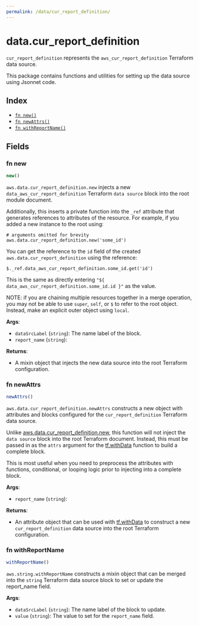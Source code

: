 ```yaml
---
permalink: /data/cur_report_definition/
---
```


# data.cur_report_definition

`cur_report_definition` represents the `aws_cur_report_definition` Terraform data source.



This package contains functions and utilities for setting up the data source using Jsonnet code.


## Index

* [`fn new()`](#fn-new)
* [`fn newAttrs()`](#fn-newattrs)
* [`fn withReportName()`](#fn-withreportname)

## Fields

### fn new

```ts
new()
```


`aws.data.cur_report_definition.new` injects a new `data_aws_cur_report_definition` Terraform `data source`
block into the root module document.

Additionally, this inserts a private function into the `_ref` attribute that generates references to attributes of the
resource. For example, if you added a new instance to the root using:

    # arguments omitted for brevity
    aws.data.cur_report_definition.new('some_id')

You can get the reference to the `id` field of the created `aws.data.cur_report_definition` using the reference:

    $._ref.data_aws_cur_report_definition.some_id.get('id')

This is the same as directly entering `"${ data_aws_cur_report_definition.some_id.id }"` as the value.

NOTE: if you are chaining multiple resources together in a merge operation, you may not be able to use `super`, `self`,
or `$` to refer to the root object. Instead, make an explicit outer object using `local`.

**Args**:
  - `dataSrcLabel` (`string`): The name label of the block.
  - `report_name` (`string`): 

**Returns**:
- A mixin object that injects the new data source into the root Terraform configuration.


### fn newAttrs

```ts
newAttrs()
```


`aws.data.cur_report_definition.newAttrs` constructs a new object with attributes and blocks configured for the `cur_report_definition`
Terraform data source.

Unlike [aws.data.cur_report_definition.new](#fn-cur_report_definitionnew), this function will not inject the `data source`
block into the root Terraform document. Instead, this must be passed in as the `attrs` argument for the
[tf.withData](https://github.com/tf-libsonnet/core/tree/main/docs#fn-withdata) function to build a complete block.

This is most useful when you need to preprocess the attributes with functions, conditional, or looping logic prior to
injecting into a complete block.

**Args**:
  - `report_name` (`string`): 

**Returns**:
  - An attribute object that can be used with [tf.withData](https://github.com/tf-libsonnet/core/tree/main/docs#fn-withdata) to construct a new `cur_report_definition` data source into the root Terraform configuration.


### fn withReportName

```ts
withReportName()
```

`aws.string.withReportName` constructs a mixin object that can be merged into the `string`
Terraform data source block to set or update the report_name field.



**Args**:
  - `dataSrcLabel` (`string`): The name label of the block to update.
  - `value` (`string`): The value to set for the `report_name` field.
